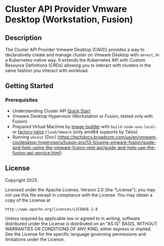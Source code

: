 # Cluster API Provider Vmware Desktop (Workstation, Fusion)

## Description
The Cluster API Provider Vmware Desktop (CAVD) provides a way to declaratively create and manage cluster on Vmware Desktop with `vmrest`, in a Kubernetes-native way. It extends the Kubernetes API with Custom Resource Definitions (CRDs) allowing you to interact with clusters in the same fashion you interact with workload.

## Getting Started

### Prerequisites
- Understanding Cluster API [Quick Start](https://cluster-api.sigs.k8s.io/user/quick-start)
- Vmware Desktop Hypervisor (Workstation or Fusion, tested only with Fusion)
- Prepared Virtual Machine by [image-builder](https://image-builder.sigs.k8s.io/capi/providers/vsphere) with `build-node-ova-local-` or [factory-talos](https://factory.talos.dev/) `Cloud/Vmware` (only amd64 supports by Talos)
- Running `vmrest` [Doc] (https://techdocs.broadcom.com/us/en/vmware-cis/desktop-hypervisors/fusion-pro/13-0/using-vmware-fusion/guide-and-help-using-the-vmware-fusion-rest-api/guide-and-help-use-the-fusion-api-service.html)

## License

Copyright 2025.

Licensed under the Apache License, Version 2.0 (the "License");
you may not use this file except in compliance with the License.
You may obtain a copy of the License at

    http://www.apache.org/licenses/LICENSE-2.0

Unless required by applicable law or agreed to in writing, software
distributed under the License is distributed on an "AS IS" BASIS,
WITHOUT WARRANTIES OR CONDITIONS OF ANY KIND, either express or implied.
See the License for the specific language governing permissions and
limitations under the License.

